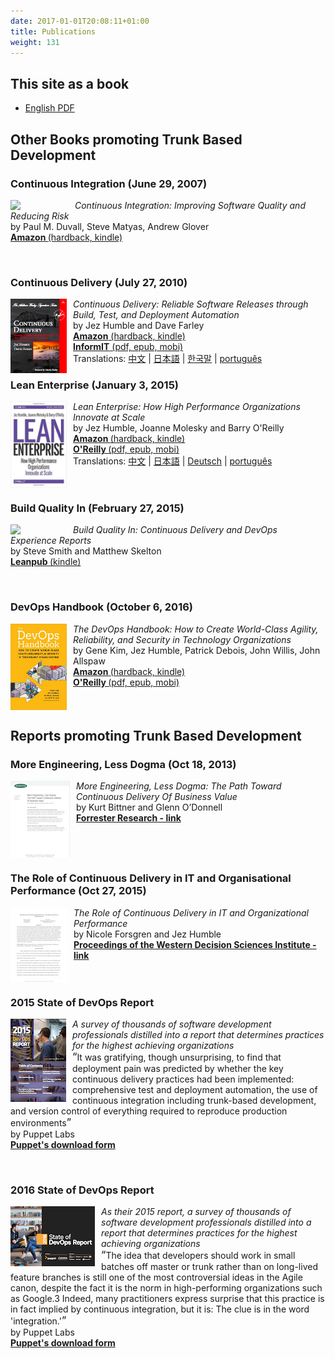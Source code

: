 ```yaml
---
date: 2017-01-01T20:08:11+01:00
title: Publications
weight: 131
---
```


## This site as a book

* [English PDF](https://book.trunkbaseddevelopment.com/trunk_based_development_book.pdf)   

## Other Books promoting Trunk Based Development

### Continuous Integration (June 29, 2007)

<div>
    <a href="http://bit.ly/lean-enterprise-paper">
      <img width="93" src="/images/ci.jpg" style="float:left;padding-right:10px; border:0px solid black;"/>
    </a>
    <p>
        <em>Continuous Integration: Improving Software Quality and Reducing Risk</em><br/>
        by Paul M. Duvall, Steve Matyas, Andrew Glover
        <br/>
        <a href="https://www.amazon.com/Continuous-Integration-Improving-Software-Reducing/dp/0321336380"><strong>Amazon </strong>(hardback, kindle)</a><br/>
    </p>
    <br clear="all"/>
</div>

### Continuous Delivery (July 27, 2010)

<div><a href="http://amzn.to/1QBJM7k"><img border="0" width="90" src="cd-book.png" style="float:left;padding-right:10px"/></a>
<p><em>Continuous Delivery: Reliable Software Releases through Build, Test, and Deployment Automation</em><br/>
by Jez Humble and Dave Farley<br/>
<a href="http://amzn.to/1QBJM7k"><strong>Amazon</strong> (hardback, kindle)</a><br />
<a  href="http://bit.ly/jez-cd-ebook"><strong>InformIT</strong> (pdf, epub, mobi)</a><br />
Translations: <a href="http://www.amazon.cn/gp/product/B005V9BB1M?tag=contindelive-20">中文</a> | <a href="http://www.amazon.co.jp/dp/4048707876?tag=contindelive-20">日本語</a> | <a href="http://acornpub.co.kr/book/continuous-delivery">한국말</a> | <a href="http://www.grupoa.com.br/livros/engenharia-de-software-e-metodos-ageis/entrega-continua/9788582601037">português</a></p></div>

### Lean Enterprise (January 3, 2015)

<div>
    <a href="http://bit.ly/lean-enterprise-paper">
      <img width="90" src="lean-enterprise.png" style="float:left;padding-right:10px; border:0px solid black;"/>
    </a>
    <p>
        <em>Lean Enterprise: How High Performance Organizations Innovate at Scale</em><br/>
        by Jez Humble, Joanne Molesky and Barry O'Reilly
        <br/>
        <a href="http://bit.ly/lean-enterprise-paper"><strong>Amazon </strong>(hardback, kindle)</a><br/>
        <a href="http://bit.ly/lean-enterprise-ebook"><strong>O'Reilly </strong>(pdf, epub, mobi)</a><br/>
        Translations: <a href="http://www.amazon.cn/dp/B01AS1ORWM?tag=contindelive-20">中文</a> | 
        <a href="https://www.amazon.co.jp/dp/4873117747?tag=contindelive-20">日本語</a> | 
        <a href="https://www.amazon.de/dp/396009020X?tag=contindelive-20">Deutsch</a> | 
        <a href="https://www.casadocodigo.com.br/products/livro-lean-enterprise">português</a>
    </p>
    <br clear="all"/>
</div>

### Build Quality In (February 27, 2015)

<div>
    <a>
      <img width="90" src="https://s3.amazonaws.com/titlepages.leanpub.com/buildqualityin/hero?1425554444" style="float:left;padding-right:10px; border:0px solid black;"/>
    </a>
    <p>
        <em>Build Quality In: Continuous Delivery and DevOps Experience Reports</em><br/>
        by Steve Smith and Matthew Skelton
        <br/>
        <a href="https://leanpub.com/buildqualityin"><strong>Leanpub </strong>(kindle)</a>
        <br/>
    </p>
    <br clear="all"/>
</div>

### DevOps Handbook (October 6, 2016)

<div>
    <a>
      <img width="90" src="devopsHandbook.jpg" style="float:left;padding-right:10px; border:0px solid black;"/>
    </a>
    <p>
        <em>The DevOps Handbook: How to Create World-Class Agility, Reliability, and Security in Technology Organizations</em><br/>
        by Gene Kim, Jez Humble, Patrick Debois, John Willis, John Allspaw
        <br/>
        <a href="https://www.amazon.com/dp/B01M9ASFQ3"><strong>Amazon </strong>(hardback, kindle)</a>
        <br/>
        <a href="http://shop.oreilly.com/product/9781942788003.do"><strong>O'Reilly </strong>(pdf, epub, mobi)</a>
        <br/>
    </p>
    <br clear="all"/>
</div>

## Reports promoting Trunk Based Development

### More Engineering, Less Dogma (Oct 18, 2013)

<div>
    <a>
      <img width="95" src="less_dogma.png" style="float:left; padding-right:10px"/>
    </a>
    <p>
        <em>More Engineering, Less Dogma: The Path Toward Continuous Delivery Of Business Value</em><br/>
        by Kurt Bittner and Glenn O’Donnell
        <br/>
        <a href="https://www.forrester.com/report/More+Engineering+Less+Dogma+The+Path+Toward+Continuous+Delivery+Of+Business+Value/-/E-RES106521"><strong>Forrester Research - link</strong></a>
    </p>
    <br clear="all"/>
</div>

### The Role of Continuous Delivery in IT and Organisational Performance (Oct 27, 2015)

<div>
    <a>
      <img width="91" src="cdit_org_perf.png" style="float:left; padding-right:10px"/>
    </a>
    <p>
        <em>The Role of Continuous Delivery in IT and Organizational Performance</em><br/>
        by Nicole Forsgren and Jez Humble
        <br/>
        <a href="https://papers.ssrn.com/sol3/papers.cfm?abstract_id=2681909"><strong>Proceedings of the Western Decision Sciences Institute - link</strong></a>
    </p>
    <br clear="all"/>
</div>

### 2015 State of DevOps Report

<div>
    <a>
      <img width="89" src="2015_state_of_devops.png" style="float:left; padding-right:10px"/>
    </a>
    <p>
        <em>A survey of thousands of software development professionals distilled into a report that determines
        practices for the highest achieving organizations</em><br/>
        <span style="font-size: 120%">&ldquo;</span>It was gratifying, though unsurprising, to find that deployment pain was
        predicted by whether the key continuous delivery practices had been
        implemented: comprehensive test and deployment automation, the
        use of continuous integration including trunk-based development, and
        version control of everything required to reproduce production environments<span style="font-size: 120%">&rdquo;</span>
        <br/>by Puppet Labs
        <br/>
        <a href="https://puppet.com/resources/white-paper/2015-state-devops-report"><strong>Puppet's download form</strong></a>
    </p>
    <br clear="all"/>
</div>

### 2016 State of DevOps Report

<div>
    <a>
      <img width="135" src="2016_state_of_devops.png" style="float:left; padding-right:10px"/>
    </a>
    <p>
        <em>As their 2015 report, a survey of thousands of software development professionals distilled into a report that determines
        practices for the highest achieving organizations</em><br/>
        <span style="font-size: 120%">&ldquo;</span>The idea that developers should work in small batches
                                                    off master or trunk rather than on long-lived feature
                                                    branches is still one of the most controversial ideas
                                                    in the Agile canon, despite the fact it is the norm in
                                                    high-performing organizations such as Google.3
                                                    Indeed, many practitioners express surprise that this
                                                    practice is in fact implied by continuous integration,
                                                    but it is: The clue is in the word 'integration.'<span style="font-size: 120%">&rdquo;</span>
        <br/>by Puppet Labs
        <br/>
        <a href="https://puppet.com/resources/white-paper/2016-state-of-devops-report"><strong>Puppet's download form</strong></a>
    </p>
    <br clear="all"/>
</div>




